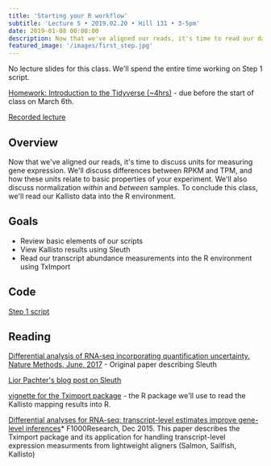 ```yaml
---
title: 'Starting your R workflow'
subtitle: 'Lecture 5 • 2019.02.20 • Hill 131 • 3-5pm'
date: 2019-01-08 00:00:00
description: Now that we've aligned our reads, it's time to read our data into R.  We'll discuss units for measuring gene expression (RPKM, FPKM, and TPM), how these units relate to basic properties of your experiment, and how normalize within and between samples.  
featured_image: '/images/first_step.jpg'
---
```


No lecture slides for this class.  We'll spend the entire time working on Step 1 script.

[Homework: Introduction to the Tidyverse (~4hrs)](https://www.datacamp.com/courses/introduction-to-the-tidyverse) - due before the start of class on March 6th.

[Recorded lecture](https://drive.google.com/open?id=1sUd03nRLbDj6wBxF-DB2VP7B2MI9_RUA)


## Overview

Now that we've aligned our reads, it's time to discuss units for measuring gene expression.  We'll discuss differences between RPKM and TPM, and how these units relate to basic properties of your experiment.  We'll also discuss normalization *within* and *between* samples.  To conclude this class, we'll read our Kallisto data into the R environment.

## Goals

* Review basic elements of our scripts
* View Kallisto results using Sleuth
* Read our transcript abundance measurements into the R environment using TxImport

## Code

[Step 1 script](http://DIYtranscriptomics.github.io/Code/files/Step1_preprocessingKallisto.R)

## Reading

[Differential analysis of RNA-seq incorporating quantification uncertainty. Nature Methods, June, 2017](http://DIYtranscriptomics.github.io/Reading/files/sleuth.pdf) - Original paper describing Sleuth

[Lior Pachter's blog post on Sleuth](https://liorpachter.wordpress.com/2015/08/17/a-sleuth-for-rna-seq/)

[vignette for the Tximport package](https://bioconductor.org/packages/devel/bioc/vignettes/tximport/inst/doc/tximport.html) - the R package we'll use to read the Kallisto mapping results into R.

[Differential analyses for RNA-seq: transcript-level estimates improve gene-level inferences](http://f1000research.com/articles/4-1521/v2)* F1000Research, Dec 2015. This paper describes the Tximport package and its application for handling transcript-level expression measurments from lightweight aligners (Salmon, Sailfish, Kallisto)